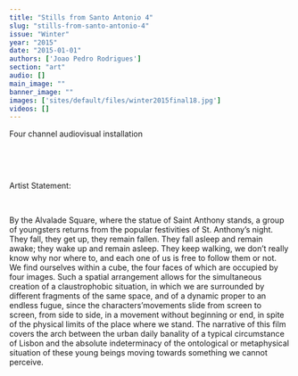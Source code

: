 ```yaml
---
title: "Stills from Santo Antonio 4"
slug: "stills-from-santo-antonio-4"
issue: "Winter"
year: "2015"
date: "2015-01-01"
authors: ['Joao Pedro Rodrigues']
section: "art"
audio: []
main_image: ""
banner_image: ""
images: ['sites/default/files/winter2015final18.jpg']
videos: []
---
```

  
Four channel audiovisual installation

  

  

   
Artist Statement:

  

 By the Alvalade Square, where the statue of Saint Anthony stands, a group of youngsters returns from the popular festivities of St. Anthony’s night. They fall, they get up, they remain fallen. They fall asleep and remain awake; they wake up and remain asleep. They keep walking, we don’t really know why nor where to, and each one of us is free to follow them or not. We find ourselves within a cube, the four faces of which are occupied by four images. Such a spatial arrangement allows for the simultaneous creation of a claustrophobic situation, in which we are surrounded by different fragments of the same space, and of a dynamic proper to an endless fugue, since the characters’movements slide from screen to screen, from side to side, in a movement without beginning or end, in spite of the physical limits of the place where we stand. The narrative of this film covers the arch between the urban daily banality of a typical circumstance of Lisbon and the absolute indeterminacy of the ontological or metaphysical situation of these young beings moving towards something we cannot perceive.


